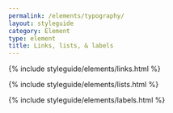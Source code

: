 ```yaml
---
permalink: /elements/typography/
layout: styleguide
category: Element
type: element
title: Links, lists, & labels
---
```


{% include styleguide/elements/links.html %}

{% include styleguide/elements/lists.html %}

{% include styleguide/elements/labels.html %}
